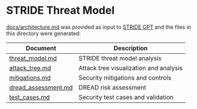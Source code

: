 # STRIDE Threat Model

[docs/architecture.md](../architecture.md) was provided as input to [STRIDE GPT](https://stridegpt.streamlit.app/) and the files in this directory were generated:

| Document | Description |
|----------|-------------|
| [threat_model.md](threat_model.md) | STRIDE threat model analysis |
| [attack_tree.md](attack_tree.md) | Attack tree visualization and analysis |
| [mitigations.md](mitigations.md) | Security mitigations and controls |
| [dread_assessment.md](dread_assessment.md) | DREAD risk assessment |
| [test_cases.md](test_cases.md) | Security test cases and validation |